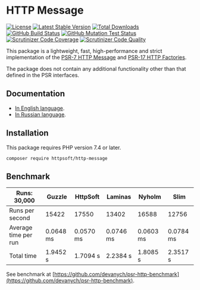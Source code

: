 # HTTP Message

[![License](https://poser.pugx.org/httpsoft/http-message/license)](https://packagist.org/packages/httpsoft/http-message)
[![Latest Stable Version](https://poser.pugx.org/httpsoft/http-message/v)](https://packagist.org/packages/httpsoft/http-message)
[![Total Downloads](https://poser.pugx.org/httpsoft/http-message/downloads)](https://packagist.org/packages/httpsoft/http-message)
[![GitHub Build Status](https://github.com/httpsoft/http-message/workflows/build/badge.svg)](https://github.com/httpsoft/http-message/actions)
[![GitHub Mutation Test Status](https://github.com/httpsoft/http-message/workflows/mutation/badge.svg)](https://github.com/httpsoft/http-message/actions)
[![Scrutinizer Code Coverage](https://scrutinizer-ci.com/g/httpsoft/http-message/badges/coverage.png?b=master)](https://scrutinizer-ci.com/g/httpsoft/http-message/?branch=master)
[![Scrutinizer Code Quality](https://scrutinizer-ci.com/g/httpsoft/http-message/badges/quality-score.png?b=master)](https://scrutinizer-ci.com/g/httpsoft/http-message/?branch=master)

This package is a lightweight, fast, high-performance and strict implementation of the [PSR-7 HTTP Message](https://github.com/php-fig/fig-standards/blob/master/accepted/PSR-7-http-message.md) and [PSR-17 HTTP Factories](https://github.com/php-fig/fig-standards/blob/master/accepted/PSR-17-http-factory.md).

The package does not contain any additional functionality other than that defined in the PSR interfaces.

## Documentation

* [In English language](https://httpsoft.org/docs/message).
* [In Russian language](https://httpsoft.org/ru/docs/message).

## Installation

This package requires PHP version 7.4 or later.

```
composer require httpsoft/http-message
```

## Benchmark

| Runs: 30,000         | Guzzle    | HttpSoft  | Laminas   | Nyholm    | Slim      |
|----------------------|-----------|-----------|-----------|-----------|-----------|
| Runs per second      | 15422     | 17550     | 13402     | 16588     | 12756     |
| Average time per run | 0.0648 ms | 0.0570 ms | 0.0746 ms | 0.0603 ms | 0.0784 ms |
| Total time           | 1.9452 s  | 1.7094 s  | 2.2384 s  | 1.8085 s  | 2.3517 s  |

See benchmark at [https://github.com/devanych/psr-http-benchmark](https://github.com/devanych/psr-http-benchmark).
